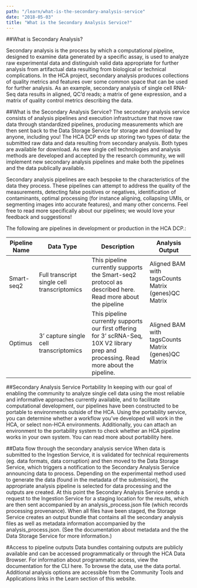 ```yaml
---
path: "/learn/what-is-the-secondary-analysis-service"
date: "2018-05-03"
title: "What is the Secondary Analysis Service?"
---
```




##What is Secondary Analysis?

Secondary analysis is the process by which a computational pipeline, designed to examine data generated by a specific assay, is used to analyze raw experimental data and distinguish valid data appropriate for further analysis from artifactual data resulting from biological or technical complications. In the HCA project, secondary analysis produces collections of quality metrics and features over some common space that can be used for further analysis. As an example, secondary analysis of single cell RNA-Seq data results in aligned, QC’d reads; a matrix of gene expression, and a matrix of quality control metrics describing the data.  

##What is the Secondary Analysis Service?
The secondary analysis service consists of analysis pipelines and execution infrastructure that move raw data through standardized pipelines, producing measurements which are then sent  back to the Data Storage Service for storage and download by anyone, including you! The HCA DCP ends up storing two types of data: the submitted raw data and data resulting from secondary analysis. Both types are available for download. As new single cell technologies and analysis methods are developed and accepted by the research community, we will implement new secondary analysis pipelines and make both the pipelines and the data publically available.  

Secondary analysis pipelines are each bespoke to the characteristics of the data they process. These pipelines can attempt to address the quality of the measurements, detecting false positives or negatives, identification of contaminants, optimal processing (for instance aligning, collapsing UMIs, or segmenting images into accurate features), and many other concerns. Feel free to read more specifically about our pipelines; we would love your feedback and suggestions!


The following are pipelines in development or production in the HCA DCP.:

| Pipeline Name | Data Type                                   | Description                                                                                                                            | Analysis Output                                     |
|------------------|---------------------------------------------|----------------------------------------------------------------------------------------------------------------------------------------|-----------------------------------------------------|
| Smart-seq2    | Full transcript single cell transcriptomics | This pipeline currently supports the Smart-seq2 protocol as described here. Read more about the pipeline                               | Aligned BAM with tagsCounts Matrix (genes)QC Matrix |
| Optimus       | 3’ capture single cell transcriptomics      | This pipeline currently supports our first offering for 3’ scRNA-Seq, 10X V2 library prep and processing. Read more about the pipeline. | Aligned BAM with tagsCounts Matrix (genes)QC Matrix |


##Secondary Analysis Service Portability
In keeping with our goal of enabling the community to analyze single cell data using the most reliable and informative approaches currently available, and to facilitate computational development, our pipelines have been constructed to be portable to environments outside of the HCA. Using the portability service, you can determine whether a workflow you’ve developed will work in the HCA, or select non-HCA environments. Additionally, you can attach an environment to the portability system to check whether an HCA pipeline works in your own system. You can read more about portability here. 


##Data flow through the secondary analysis service
When data is submitted to the Ingestion Service, it is validated for technical requirements (eg. data formats, data corruption) and then moved to the Data Storage Service, which triggers a notification to the Secondary Analysis Service announcing data to process. Depending on the experimental method used to generate the data (found in the metadata of the submission), the appropriate analysis pipeline is selected for data processing and the outputs are created. At this point the Secondary Analysis Service sends a request to the Ingestion Service for a staging location for the results, which are then sent accompanied by an analysis_process.json file (which records processing provenance). When all files have been staged, the Storage Service creates an output bundle that contains all the secondary analysis files as well as metadata information accompanied by the analysis_process.json. (See the documentation about metadata and the the Data Storage Service for more information.)  


#Access to pipeline outputs
Data bundles containing outputs are publicly available and can be accessed programmatically or through the HCA Data Browser. For information about programmatic access, view the documentation for the CLI here.  To browse the data, use the data portal. Additional analysis options are accessible from the Community Tools and Applications links in the Learn section of this website.


